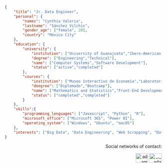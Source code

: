 ```json
{
    "title": "Jr. Data Engineer",
    "personal": {
        "names": "Cynthia Valeria",
        "lastname": "Sánchez Vilchis",
        "gender_age": ["female", 28],
        "country": "México City"
    },
    "education": {
        "university": {
            "institution": ["University of Guanajuato","Ibero-American University Mexico City"],
            "degree": ["Engineering","Technical"],
            "name": ["Computer Systems","Software Development"],
            "status": ["active","completed"]
        },
        "courses": {
            "institution": ["Museo Interactivo de Economía","Laboratoria"],
            "deegree": ["Diplomado","Bootcamp"],
            "name": ["Mathematics and Statistics","Front-End Development"],
            "status": ["completed","completed"]
        }
    },
    "skills":{
        "programming_lenguages": ["Javascript", "Python", "R"],
        "microsoft_office": ["Microsoft 365", "Power BI"],
        "operating_system": ["Windows", "Ubuntu", "macOS"]
    },
    "interests": ["Big Data", "Data Engineering", "Web Scrapping", "Data Visualization", "Machine Learning"]
}
```
  <p align="right">Social networks of contact:</p>
  <p align="right">
    <a href="https://mx.linkedin.com/in/vale-vilchis?trk=people-guest_people_search-card" target="blank"><img align="center"
        src="https://raw.githubusercontent.com/rahuldkjain/github-profile-readme-generator/master/src/images/icons/Social/linked-in-alt.svg"
        alt="adam pithewan" height="30" width="40" /></a>
    <a href="https://www.instagram.com/_valeriavilchis_" target="blank"><img align="center"
        src="https://raw.githubusercontent.com/rahuldkjain/github-profile-readme-generator/master/src/images/icons/Social/instagram.svg"
        alt="_._.adam._" height="30" width="40" /></a>
  </p>

